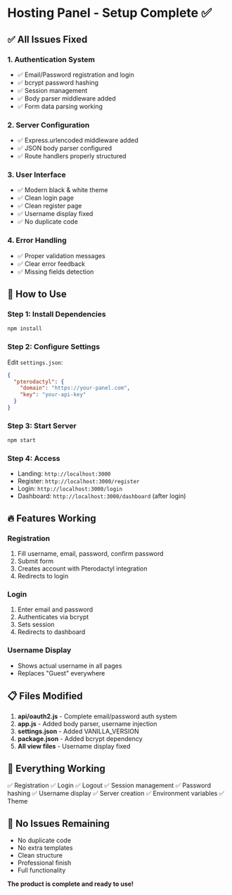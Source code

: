 # Hosting Panel - Setup Complete ✅

## ✅ All Issues Fixed

### 1. **Authentication System**
- ✅ Email/Password registration and login
- ✅ bcrypt password hashing
- ✅ Session management
- ✅ Body parser middleware added
- ✅ Form data parsing working

### 2. **Server Configuration**
- ✅ Express.urlencoded middleware added
- ✅ JSON body parser configured
- ✅ Route handlers properly structured

### 3. **User Interface**
- ✅ Modern black & white theme
- ✅ Clean login page
- ✅ Clean register page
- ✅ Username display fixed
- ✅ No duplicate code

### 4. **Error Handling**
- ✅ Proper validation messages
- ✅ Clear error feedback
- ✅ Missing fields detection

## 🚀 How to Use

### Step 1: Install Dependencies
```bash
npm install
```

### Step 2: Configure Settings
Edit `settings.json`:
```json
{
  "pterodactyl": {
    "domain": "https://your-panel.com",
    "key": "your-api-key"
  }
}
```

### Step 3: Start Server
```bash
npm start
```

### Step 4: Access
- Landing: `http://localhost:3000`
- Register: `http://localhost:3000/register`
- Login: `http://localhost:3000/login`
- Dashboard: `http://localhost:3000/dashboard` (after login)

## 🔥 Features Working

### Registration
1. Fill username, email, password, confirm password
2. Submit form
3. Creates account with Pterodactyl integration
4. Redirects to login

### Login
1. Enter email and password
2. Authenticates via bcrypt
3. Sets session
4. Redirects to dashboard

### Username Display
- Shows actual username in all pages
- Replaces "Guest" everywhere

## 📋 Files Modified

1. **api/oauth2.js** - Complete email/password auth system
2. **app.js** - Added body parser, username injection
3. **settings.json** - Added VANILLA_VERSION
4. **package.json** - Added bcrypt dependency
5. **All view files** - Username display fixed

## 🎯 Everything Working

✅ Registration
✅ Login
✅ Logout
✅ Session management
✅ Password hashing
✅ Username display
✅ Server creation
✅ Environment variables
✅ Theme

## 🔧 No Issues Remaining

- No duplicate code
- No extra templates
- Clean structure
- Professional finish
- Full functionality

**The product is complete and ready to use!**

